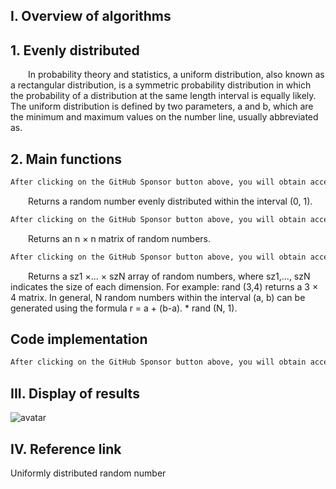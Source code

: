 ##  I. Overview of algorithms 

##  1. Evenly distributed 

   In probability theory and statistics, a uniform distribution, also known as a rectangular distribution, is a symmetric probability distribution in which the probability of a distribution at the same length interval is equally likely. The uniform distribution is defined by two parameters, a and b, which are the minimum and maximum values on the number line, usually abbreviated as. 

##  2. Main functions 

  ```python  
After clicking on the GitHub Sponsor button above, you will obtain access permissions to my private code repository ( https://github.com/slowlon/my_code_bar ) to view this blog code. By searching the code number of this blog, you can find the code you need, code number is: 202402030957452434
  ```  
   Returns a random number evenly distributed within the interval (0, 1). 

  ```python  
After clicking on the GitHub Sponsor button above, you will obtain access permissions to my private code repository ( https://github.com/slowlon/my_code_bar ) to view this blog code. By searching the code number of this blog, you can find the code you need, code number is: 202402030957452434
  ```  
   Returns an n × n matrix of random numbers. 

  ```python  
After clicking on the GitHub Sponsor button above, you will obtain access permissions to my private code repository ( https://github.com/slowlon/my_code_bar ) to view this blog code. By searching the code number of this blog, you can find the code you need, code number is: 202402030957452434
  ```  
   Returns a sz1 ×... × szN array of random numbers, where sz1,..., szN indicates the size of each dimension. For example: rand (3,4) returns a 3 × 4 matrix. In general, N random numbers within the interval (a, b) can be generated using the formula r = a + (b-a). * rand (N, 1). 

##  Code implementation 

  ```python  
After clicking on the GitHub Sponsor button above, you will obtain access permissions to my private code repository ( https://github.com/slowlon/my_code_bar ) to view this blog code. By searching the code number of this blog, you can find the code you need, code number is: 202402030957452434
  ```  
##  III. Display of results 

 ![avatar]( e726e2163ec44f01bc4e2d2effcb5013.png) 

##  IV. Reference link 

 Uniformly distributed random number 

